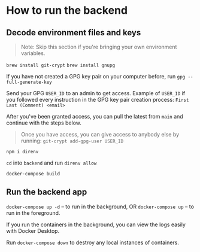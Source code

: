# How to run the backend

## Decode environment files and keys

> Note: Skip this section if you're bringing your own environment variables.

`brew install git-crypt`
`brew install gnupg`

If you have not created a GPG key pair on your computer before, run `gpg --full-generate-key`

Send your GPG `USER_ID` to an admin to get access.
Example of `USER_ID` if you followed every instruction in the GPG key pair creation process: `First Last (Comment) <email>`

After you've been granted access, you can pull the latest from `main` and continue with the steps below.

> Once you have access, you can give access to anybody else by running: `git-crypt add-gpg-user USER_ID`

`npm i direnv`

`cd` into `backend` and run `direnv allow`

`docker-compose build`

## Run the backend app

`docker-compose up -d` – to run in the background, OR
`docker-compose up` – to run in the foreground.

If you run the containers in the background, you can view the logs easily with Docker Desktop.

Run `docker-compose down` to destroy any local instances of containers.
